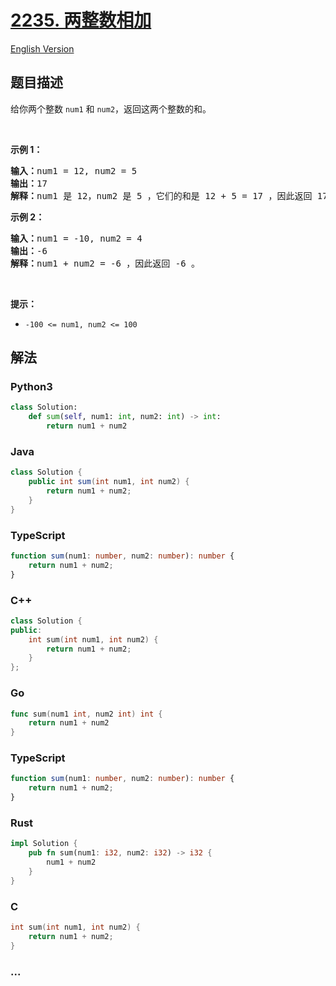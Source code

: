 # [2235. 两整数相加](https://leetcode.cn/problems/add-two-integers)

[English Version](/solution/2200-2299/2235.Add%20Two%20Integers/README_EN.md)

## 题目描述

<!-- 这里写题目描述 -->

给你两个整数&nbsp;<code>num1</code> 和 <code>num2</code>，返回这两个整数的和。

<p>&nbsp;</p>

<p><strong>示例 1：</strong></p>

<pre>
<strong>输入：</strong>num1 = 12, num2 = 5
<strong>输出：</strong>17
<strong>解释：</strong>num1 是 12，num2 是 5 ，它们的和是 12 + 5 = 17 ，因此返回 17 。
</pre>

<p><strong>示例 2：</strong></p>

<pre>
<strong>输入：</strong>num1 = -10, num2 = 4
<strong>输出：</strong>-6
<strong>解释：</strong>num1 + num2 = -6 ，因此返回 -6 。
</pre>

<p>&nbsp;</p>

<p><strong>提示：</strong></p>

<ul>
	<li><code>-100 &lt;= num1, num2 &lt;= 100</code></li>
</ul>

## 解法

<!-- 这里可写通用的实现逻辑 -->

<!-- tabs:start -->

### **Python3**

<!-- 这里可写当前语言的特殊实现逻辑 -->

```python
class Solution:
    def sum(self, num1: int, num2: int) -> int:
        return num1 + num2
```

### **Java**

<!-- 这里可写当前语言的特殊实现逻辑 -->

```java
class Solution {
    public int sum(int num1, int num2) {
        return num1 + num2;
    }
}
```

### **TypeScript**

```ts
function sum(num1: number, num2: number): number {
    return num1 + num2;
}
```

### **C++**

```cpp
class Solution {
public:
    int sum(int num1, int num2) {
        return num1 + num2;
    }
};
```

### **Go**

```go
func sum(num1 int, num2 int) int {
	return num1 + num2
}
```

### **TypeScript**

```ts
function sum(num1: number, num2: number): number {
    return num1 + num2;
}
```

### **Rust**

```rust
impl Solution {
    pub fn sum(num1: i32, num2: i32) -> i32 {
        num1 + num2
    }
}
```

### **C**

```c
int sum(int num1, int num2) {
    return num1 + num2;
}
```

### **...**

```

```

<!-- tabs:end -->
